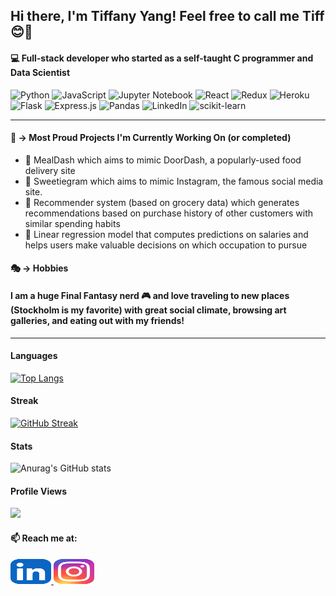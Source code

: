## Hi there, I'm Tiffany Yang! Feel free to call me Tiff :blush:👋
#### :computer: Full-stack developer who started as a self-taught C programmer and Data Scientist

![Python](https://img.shields.io/badge/python-3670A0?style=for-the-badge&logo=python&logoColor=ffdd54) ![JavaScript](https://img.shields.io/badge/javascript-%23323330.svg?style=for-the-badge&logo=javascript&logoColor=%23F7DF1E) ![Jupyter Notebook](https://img.shields.io/badge/jupyter-%23FA0F00.svg?style=for-the-badge&logo=jupyter&logoColor=white) ![React](https://img.shields.io/badge/react-%2320232a.svg?style=for-the-badge&logo=react&logoColor=%2361DAFB) ![Redux](https://img.shields.io/badge/redux-%23593d88.svg?style=for-the-badge&logo=redux&logoColor=white) 	![Heroku](https://img.shields.io/badge/heroku-%23430098.svg?style=for-the-badge&logo=heroku&logoColor=white) ![Flask](https://img.shields.io/badge/flask-%23000.svg?style=for-the-badge&logo=flask&logoColor=white) ![Express.js](https://img.shields.io/badge/express.js-%23404d59.svg?style=for-the-badge&logo=express&logoColor=%2361DAFB) ![Pandas](https://img.shields.io/badge/pandas-%23150458.svg?style=for-the-badge&logo=pandas&logoColor=white)
![LinkedIn](https://img.shields.io/badge/linkedin-%230077B5.svg?style=for-the-badge&logo=linkedin&logoColor=white) ![scikit-learn](https://img.shields.io/badge/scikit--learn-%23F7931E.svg?style=for-the-badge&logo=scikit-learn&logoColor=white)

-------------------------------------------------------------------------------
#### 🔭 -> Most Proud Projects I'm Currently Working On (or completed)
* :curry: MealDash which aims to mimic DoorDash, a popularly-used food delivery site
* :cake: Sweetiegram which aims to mimic Instagram, the famous social media site.
* :cherries: Recommender system (based on grocery data) which generates recommendations based on purchase history of other customers with similar spending habits
* :robot: Linear regression model that computes predictions on salaries and helps users make valuable decisions on which occupation to pursue

#### :performing_arts: -> Hobbies
#### I am a huge Final Fantasy nerd :video_game: and love traveling to new places (Stockholm is my favorite) with great social climate, browsing art galleries, and eating out with my friends!
--------------------------------------------------------------------------------

#### Languages
[![Top Langs](https://github-readme-stats.vercel.app/api/top-langs/?username=tyang2015&layout=compact)](https://github.com/anuraghazra/github-readme-stats)

#### Streak
[![GitHub Streak](https://streak-stats.demolab.com/?user=tyang2015)](https://git.io/streak-stats)


#### Stats
![Anurag's GitHub stats](https://github-readme-stats.vercel.app/api?username=tyang2015&count_private=true&show_icons=true&theme=tokyonight)

#### Profile Views
![](https://komarev.com/ghpvc/?username=tyang2015&color=orange)

#### 📫 Reach me at: 
<a href="https://www.linkedin.com/in/tiffany-yang-373140133/">
  <img src="https://github.com/tandpfun/skill-icons/blob/main/icons/LinkedIn.svg" height="40" width="65"/>
</a>
<a href="https://www.facebook.com/katgirlty"> 
  <img src="https://github.com/tandpfun/skill-icons/blob/main/icons/Instagram.svg" height="40" width="65"/>
</a>


<!--
- 🔭 I’m currently working on ...
- 🌱 I’m currently learning ...
- 👯 I’m looking to collaborate on ...
- 🤔 I’m looking for help with ...
- 💬 Ask me about ...
- 📫 How to reach me: ...
- 😄 Pronouns: ...
- ⚡ Fun fact: ...
-->

